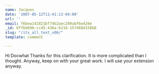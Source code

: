 ```yaml
---
name: Jacques
date: '2007-05-12T11:41:13-04:00'
url: ''
email: f6bea142821bf74b2aec289abf6e426e
_id: 0ffbb698-cc45-436a-b216-157468d158b0
slug: "/its_all_text_v06/"
template: comment

---
```


Hi Docwhat
Thanks for this clarification. It is more complicated than I thought. Anyway, keep on with your great work. I will use your extension anyway.
